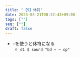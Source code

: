 ```yaml
---
title: "【9】休符"
date: 2023-08-21T00:37:43+09:00
tags: [""]
seq: [""]
draft: false
---
```


- `~`を使うと休符になる
  - `d1 $ sound "bd ~ ~ cp"`
